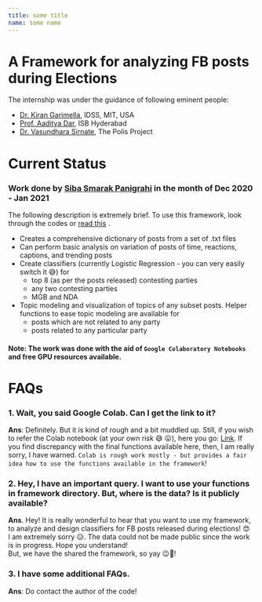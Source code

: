 ```yaml
---
title: some title
name: some name
---
```


# A Framework for analyzing FB posts during Elections

The internship was under the guidance of following eminent people:
- [Dr. Kiran Garimella](https://idss.mit.edu/staff/kiran-garimella/), IDSS, MIT, USA
- [Prof. Aaditya Dar](https://www.isb.edu/en/research-thought-leadership/faculty/faculty-directory/aaditya-dar.html), ISB Hyderabad
- [Dr. Vasundhara Sirnate](https://en.wikipedia.org/wiki/Vasundhara_Sirnate), The Polis Project

# Current Status
### Work done by [Siba Smarak Panigrahi](https://sibasmarak.github.io/) in the month of Dec 2020 - Jan 2021

The following description is extremely brief. To use this framework, look through the codes or [read this](https://github.com/sibasmarak/elections/blob/master/framework/README.md)
.
- Creates a comprehensive dictionary of posts from a set of .txt files
- Can perform basic analysis on variation of posts of time, reactions, captions, and trending posts
- Create classifiers (currently Logistic Regression - you can very easily switch it :sweat_smile:) for
    - top 8 (as per the posts released) contesting parties
    - any two contesting parties 
    - MGB and NDA
- Topic modeling and visualization of topics of any subset posts. Helper functions to ease topic modeling are available for
    - posts which are not related to any party
    - posts related to any particular party
    
#### Note: The work was done with the aid of `Google Colaboratory Notebooks` and free GPU resources available.

# FAQs
### 1. Wait, you said Google Colab. Can I get the link to it?
**Ans**: Definitely. But it is kind of rough and a bit muddled up. Still, if you wish to refer the Colab notebook (at your own risk :sweat_smile: :stuck_out_tongue:), here you go: [Link](https://colab.research.google.com/drive/1IkqECHTIL-41i_Xeh7wmrGXLSodd2mEf?usp=sharing). If you find discrepancy with the final functions available here, then, I am really sorry, I have warned. `Colab is rough work mostly - but provides a fair idea how to use the functions available in the framework`!

### 2. Hey, I have an important query. I want to use your functions in framework directory. But, where is the data? Is it publicly available?
**Ans**. Hey! It is really wonderful to hear that you want to use my framework, to analyze and design classifiers for FB posts released during elections! :heart_eyes:  
I am extremely sorry :disappointed_relieved:. The data could not be made public since the work is in progress. Hope you understand!    
But, we have the shared the framework, so yay :wink::star_struck:!

### 3. I have some additional FAQs.
**Ans**: Do contact the author of the code!  

